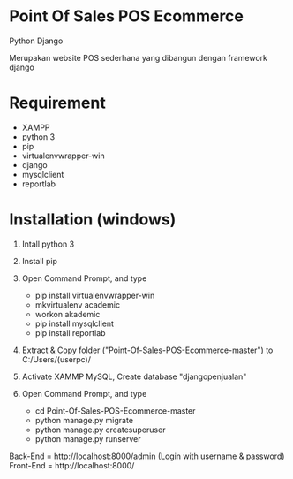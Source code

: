 # Point Of Sales POS Ecommerce
 Python Django

Merupakan website POS sederhana yang dibangun dengan framework django


# Requirement
* XAMPP
* python 3
* pip
* virtualenvwrapper-win
* django
* mysqlclient
* reportlab


# Installation (windows)
1. Intall python 3
2. Install pip
3. Open Command Prompt, and type
  
	* pip  install virtualenvwrapper-win
	* mkvirtualenv academic
	* workon akademic
	* pip  install  mysqlclient
	* pip  install  reportlab

4. Extract & Copy folder ("Point-Of-Sales-POS-Ecommerce-master") to C:/Users/(userpc)/
5. Activate XAMMP MySQL, Create database "djangopenjualan" 
6. Open Command Prompt, and type
 
	* cd Point-Of-Sales-POS-Ecommerce-master
	* python manage.py migrate
	* python manage.py createsuperuser
	* python manage.py runserver

Back-End = http://localhost:8000/admin (Login with username & password)
Front-End = http://localhost:8000/